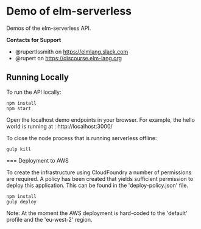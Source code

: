 # Demo of elm-serverless

Demos of the elm-serverless API.

**Contacts for Support**
- @rupertlssmith on https://elmlang.slack.com
- @rupert on https://discourse.elm-lang.org

## Running Locally

To run the API locally:

    npm install
    npm start

Open the localhost demo endpoints in your browser. For example, the hello world is
running at : http://localhost:3000/

To close the node process that is running serverless offline:

    gulp kill

=== Deployment to AWS

To create the infrastructure using CloudFoundry a number of permissions are required. A policy has been created that yields sufficient permission to deploy this application. This can be found in the 'deploy-policy.json' file.

    npm install
    gulp deploy

Note: At the moment the AWS deployment is hard-coded to the 'default' profile and the 'eu-west-2' region.
